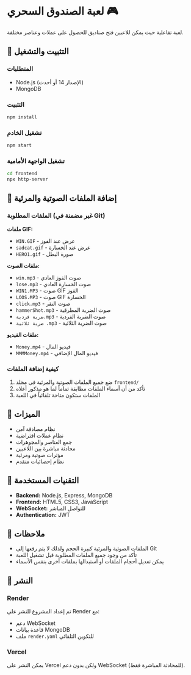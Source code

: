 # لعبة الصندوق السحري 🎮

لعبة تفاعلية حيث يمكن للاعبين فتح صناديق للحصول على عملات وعناصر مختلفة.

## 🚀 التثبيت والتشغيل

### المتطلبات
- Node.js (الإصدار 14 أو أحدث)
- MongoDB

### التثبيت
```bash
npm install
```

### تشغيل الخادم
```bash
npm start
```

### تشغيل الواجهة الأمامية
```bash
cd frontend
npx http-server
```

## 📁 إضافة الملفات الصوتية والمرئية

### الملفات المطلوبة (غير مضمنة في Git)

**ملفات GIF:**
- `WIN.GIF` - عرض عند الفوز
- `sadcat.gif` - عرض عند الخسارة
- `HERO1.gif` - صورة البطل

**ملفات الصوت:**
- `win.mp3` - صوت الفوز العادي
- `lose.mp3` - صوت الخسارة العادي
- `WIN1.MP3` - صوت GIF الفوز
- `LOOS.MP3` - صوت GIF الخسارة
- `click.mp3` - صوت النقر
- `hammerShot.mp3` - صوت الضربة المطرقية
- `ضربة فردية.mp3` - صوت الضربة الفردية
- `ضربة ثلاثية .mp3` - صوت الضربة الثلاثية

**ملفات الفيديو:**
- `Money.mp4` - فيديو المال
- `MMMMoney.mp4` - فيديو المال الإضافي

### كيفية إضافة الملفات

1. ضع جميع الملفات الصوتية والمرئية في مجلد `frontend/`
2. تأكد من أن أسماء الملفات مطابقة تماماً لما هو مذكور أعلاه
3. الملفات ستكون متاحة تلقائياً في اللعبة

## 🎯 الميزات

- نظام مصادقة آمن
- نظام عملات افتراضية
- جمع العناصر والمجوهرات
- محادثة مباشرة بين اللاعبين
- مؤثرات صوتية ومرئية
- نظام إحصائيات متقدم

## 🔧 التقنيات المستخدمة

- **Backend:** Node.js, Express, MongoDB
- **Frontend:** HTML5, CSS3, JavaScript
- **WebSocket:** للتواصل المباشر
- **Authentication:** JWT

## 📝 ملاحظات

- الملفات الصوتية والمرئية كبيرة الحجم ولذلك لا يتم رفعها إلى Git
- تأكد من وجود جميع الملفات المطلوبة قبل تشغيل اللعبة
- يمكن تعديل أحجام الملفات أو استبدالها بملفات أخرى بنفس الأسماء

## 🚀 النشر

### Render
تم إعداد المشروع للنشر على Render مع:
- دعم WebSocket
- قاعدة بيانات MongoDB
- ملف `render.yaml` للتكوين التلقائي

### Vercel
يمكن النشر على Vercel ولكن بدون دعم WebSocket (للمحادثة المباشرة فقط). 